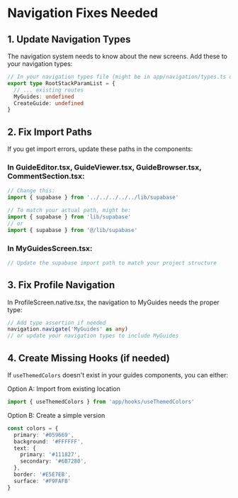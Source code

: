 # Navigation Fixes Needed

## 1. Update Navigation Types

The navigation system needs to know about the new screens. Add these to your navigation types:

```typescript
// In your navigation types file (might be in app/navigation/types.ts or similar)
export type RootStackParamList = {
  // ... existing routes
  MyGuides: undefined
  CreateGuide: undefined
}
```

## 2. Fix Import Paths

If you get import errors, update these paths in the components:

### In GuideEditor.tsx, GuideViewer.tsx, GuideBrowser.tsx, CommentSection.tsx:
```typescript
// Change this:
import { supabase } from '../../../../../lib/supabase'

// To match your actual path, might be:
import { supabase } from 'lib/supabase'
// or
import { supabase } from '@/lib/supabase'
```

### In MyGuidesScreen.tsx:
```typescript
// Update the supabase import path to match your project structure
```

## 3. Fix Profile Navigation

In ProfileScreen.native.tsx, the navigation to MyGuides needs the proper type:

```typescript
// Add type assertion if needed
navigation.navigate('MyGuides' as any)
// or update your navigation types to include MyGuides
```

## 4. Create Missing Hooks (if needed)

If `useThemedColors` doesn't exist in your guides components, you can either:

Option A: Import from existing location
```typescript
import { useThemedColors } from 'app/hooks/useThemedColors'
```

Option B: Create a simple version
```typescript
const colors = {
  primary: '#059669',
  background: '#FFFFFF',
  text: {
    primary: '#111827',
    secondary: '#6B7280',
  },
  border: '#E5E7EB',
  surface: '#F9FAFB'
}
```
